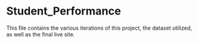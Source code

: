 # Student_Performance
This file contains the various iterations of this project, the dataset utilized, as well as the final live site.
